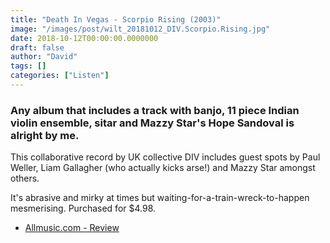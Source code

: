 ```yaml
---
title: "Death In Vegas - Scorpio Rising (2003)"
image: "/images/post/wilt_20181012_DIV.Scorpio.Rising.jpg"
date: 2018-10-12T00:00:00.0000000
draft: false
author: "David"
tags: []
categories: ["Listen"]
---
```

### Any album that includes a track with banjo, 11 piece Indian violin ensemble, sitar and Mazzy Star's Hope Sandoval is alright by me.

 This collaborative record by UK collective DIV includes guest spots by Paul Weller, Liam Gallagher (who actually kicks arse!) and Mazzy Star amongst others.

 It's abrasive and mirky at times but waiting-for-a-train-wreck-to-happen mesmerising. Purchased for $4.98.

-  [Allmusic.com - Review](https://www.allmusic.com/album/scorpio-rising-mw0000033475)